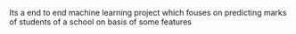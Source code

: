 Its a end to end machine learning project which fouses on predicting marks of students of a school on basis of some features
